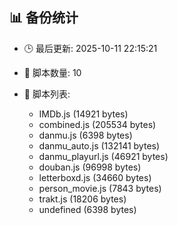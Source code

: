 ## 📊 备份统计

- 🕒 最后更新: 2025-10-11 22:15:21
- 📁 脚本数量: 10
- 📄 脚本列表:

  - IMDb.js (14921 bytes)
  - combined.js (205534 bytes)
  - danmu.js (6398 bytes)
  - danmu_auto.js (132141 bytes)
  - danmu_playurl.js (46921 bytes)
  - douban.js (96998 bytes)
  - letterboxd.js (34660 bytes)
  - person_movie.js (7843 bytes)
  - trakt.js (18206 bytes)
  - undefined (6398 bytes)
